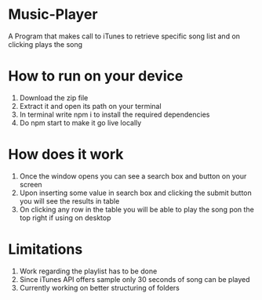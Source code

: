 # Music-Player
A Program that makes call to iTunes to retrieve specific song list and on clicking plays the song

# How to run on your device
1. Download the zip file
2. Extract it and open its path on your terminal
3. In terminal write npm i to install the required dependencies
4. Do npm start to make it go live locally

# How does it work
1. Once the window opens you can see a search box and button on your screen
2. Upon inserting some value in search box and clicking the submit button you will see the results in table
3. On clicking any row in the table you will be able to play the song pon the top right if using on desktop

# Limitations
1. Work regarding the playlist has to be done
2. Since iTunes API offers sample only 30 seconds of song can be played 
3. Currently working on better structuring of folders
